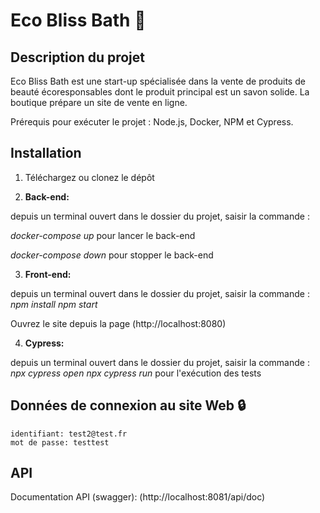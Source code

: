 # Eco Bliss Bath 🧼

## Description du projet

Eco Bliss Bath est une start-up spécialisée dans la vente de produits de beauté écoresponsables dont le produit principal est un savon solide. La boutique prépare un site de vente en ligne.

Prérequis pour exécuter le projet : Node.js, Docker, NPM et Cypress.

## Installation

1. Téléchargez ou clonez le dépôt  
  
2. **Back-end:** 

depuis un terminal ouvert dans le dossier du projet, saisir la commande :

  _docker-compose up_  pour lancer le back-end
  
  _docker-compose down_  pour stopper le back-end

3. **Front-end:**  

depuis un terminal ouvert dans le dossier du projet, saisir la commande :  
  _npm install_
  _npm start_
  
Ouvrez le site depuis la page (http://localhost:8080)  
   
4. **Cypress:**  

depuis un terminal ouvert dans le dossier du projet, saisir la commande :
  _npx cypress open_
  _npx cypress run_    pour l'exécution des tests

## Données de connexion au site Web 🔒

    identifiant: test2@test.fr 
    mot de passe: testtest

## API

Documentation API (swagger): (http://localhost:8081/api/doc)

